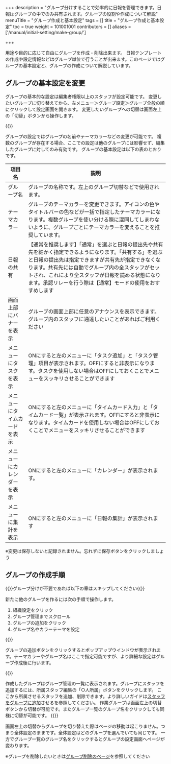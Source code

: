 +++
description = "グループ分けすることで効率的に日報を管理できます。日報はグループの中でのみ共有されます。グループの役割や作成について解説"
menuTitle = "グループ作成と基本設定"
tags = []
title = "グループ作成と基本設定"
toc = true
weight = 101001001
contributors = []
aliases = ['/manual/initial-setting/make-group/']

+++

用途や目的に応じて自由にグループを作成・削除出来ます。
日報テンプレートの作成や設定情報などはグループ単位で行うことが出来ます。このページではグループの基本設定と、グループの作成について解説しています。

## グループの基本設定を変更

グループの基本的な設定は編集者権限以上のスタッフが設定可能です。
変更したいグループに切り替えてから、左メニュー＞グループ設定＞グループ全般の順にクリックして設定画面を開きます。
変更したいグループへの切替は画面左上の「切替」ボタンから操作します。

{{<appscreen filename="edit-group" title="グループの編集"  >}}

グループの設定ではグループの名前やテーマカラーなどの変更が可能です。
複数のグループが存在する場合、ここでの設定は他のグループには影響せず、編集したグループに対してのみ有効です。
グループの基本設定は以下の表のとおりです。

|項目名|説明|
|---|---|
|グループ名|グループの名称です。左上のグループ切替などで使用されます。|
|テーマカラー|グループのテーマカラーを変更できます。アイコンの色やタイトルバーの色などが一括で指定したテーマカラーになります。複数グループを使い分ける際に混同してしまわないように、グループごとにテーマカラーを変えることを推奨しています。|
|日報の共有|【通常を推奨します】「通常」を選ぶと日報の提出先や共有先を細かく指定できるようになります。「共有する」を選ぶと日報の提出先は指定できますが共有先が指定できなくなります。共有先には自動でグループ内の全スタッフがセットされ、これにより全スタッフが日報を読める状態になります。承認リレーを行う際は【通常】モードの使用をおすすめします|
|画面上部にバナーを表示|グループの画面上部に任意のアナウンスを表示できます。グループ内のスタッフに通達したいことがあればご利用ください|
|メニューにタスクを表示|ONにすると左のメニューに「タスク追加」と「タスク管理」項目が表示されます。OFFにすると非表示になります。タスクを使用しない場合はOFFにしておくことでメニューをスッキリさせることができます|
|メニューにタイムカードを表示|ONにすると左のメニューに「タイムカード入力」と「タイムカード一覧」が表示されます。OFFにすると非表示になります。タイムカードを使用しない場合はOFFにしておくことでメニューをスッキリさせることができます|
|メニューにカレンダーを表示|ONにすると左のメニューに「カレンダー」が表示されます。|
|メニューに集計を表示|ONにすると左のメニューに「日報の集計」が表示されます|

※変更は保存しないと記録されません。忘れずに保存ボタンをクリックしましょう

## グループの作成手順

{{<alice pos="right" icon="ok">}}グループ分けが不要であれば以下の章はスキップしてください{{</alice>}}

新たに他のグループを作るには次の手順で操作します。

1. 組織設定をクリック
1. グループ管理までスクロール
1. グループの追加をクリック
1. グループ名やカラーテーマを設定

{{<appscreen filename="addgroup" title="グループの新規作成を行うには組織設定＞グループ管理＞グループの追加の順にクリックします"  >}}

グループの追加ボタンをクリックするとポップアップウインドウが表示されます。テーマカラーやグループ名はここで指定可能ですが、より詳細な設定はグループ作成後に行います。

{{<appscreen filename="makegroup" title="グループの作成画面がポップアップで表示される。設定はあとから変更可能のため暫定値でも良い"  >}}

作成したグループはグループ管理の一覧に表示されます。グループにスタッフを追加するには、所属スタッフ編集の「○人所属」ボタンをクリックします。
ここから所属させるスタッフを追加、削除できます。より詳しいガイドは[スタッフをグループに追加](/docs/manual/initial-setting/staff/manage/)させるを参照してください。
作業グループは画面左上の切替ボタンから切替が可能です。またグループ一覧のグループ名をクリックしても同様に切替が可能です。
{{<appscreen filename="switch-group" title="グループ一覧から作業するグループを選んで切替します"  >}}

画面左上の切替からグループを切り替えた際はページの移動は起こりません。つまり全体設定のままです。全体設定はどのグループを選んでいても同じです。
一方でグループ一覧のグループ名をクリックするとグループの設定画面へページが変わります。

※グループを削除したいときは[グループ削除のページ](/docs/manual/remove/group/)を参照してください
